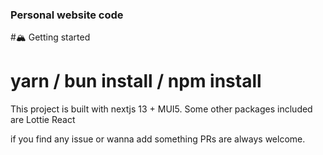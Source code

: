 ### Personal website code

#🏔️ Getting started
# yarn / bun install / npm install

This project is built with nextjs 13 + MUI5.
Some other packages included are
Lottie React

if you find any issue or wanna add something PRs are always welcome.
